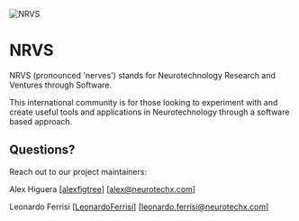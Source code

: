 ![NRVS]([https://github.com/NeuroTechX/NRVS/assets/3487193/9373775a-8bb4-48e7-a439-c5fb5f02c7ab](https://avatars.githubusercontent.com/u/155911597?s=200&v=4))

# NRVS
NRVS (pronounced 'nerves') stands for Neurotechnology Research and Ventures through Software.

This international community is for those looking to experiment with and create useful tools and applications in Neurotechnology through a software based approach.


## Questions?

Reach out to our project maintainers:

Alex Higuera [[alexfigtree](https://github.com/alexfigtree)] [alex@neurotechx.com]

Leonardo Ferrisi [[LeonardoFerrisi](https://github.com/LeonardoFerrisi)] [leonardo.ferrisi@neurotechx.com]

